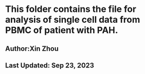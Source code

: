 
# This folder contains the file for analysis of single cell data from PBMC of patient with PAH.
## Author:Xin Zhou
## Last Updated: Sep 23, 2023
